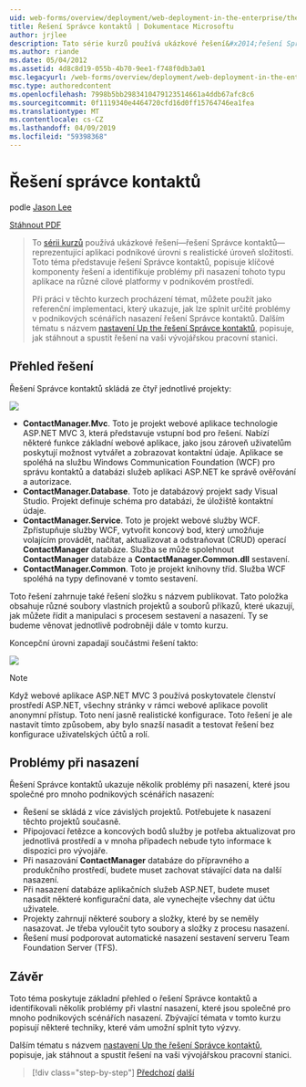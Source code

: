 ```yaml
---
uid: web-forms/overview/deployment/web-deployment-in-the-enterprise/the-contact-manager-solution
title: Řešení Správce kontaktů | Dokumentace Microsoftu
author: jrjlee
description: Tato série kurzů používá ukázkové řešení&#x2014;řešení Správce kontaktů&#x2014;reprezentující aplikaci podnikové úrovni s realistické leve...
ms.author: riande
ms.date: 05/04/2012
ms.assetid: 4d8c8d19-055b-4b70-9ee1-f748f0db3a01
msc.legacyurl: /web-forms/overview/deployment/web-deployment-in-the-enterprise/the-contact-manager-solution
msc.type: authoredcontent
ms.openlocfilehash: 7998b5bb2983410479123514661a4ddb67afc8c6
ms.sourcegitcommit: 0f1119340e4464720cfd16d0ff15764746ea1fea
ms.translationtype: MT
ms.contentlocale: cs-CZ
ms.lasthandoff: 04/09/2019
ms.locfileid: "59398368"
---
```

# <a name="the-contact-manager-solution"></a>Řešení správce kontaktů

podle [Jason Lee](https://github.com/jrjlee)

[Stáhnout PDF](https://msdnshared.blob.core.windows.net/media/MSDNBlogsFS/prod.evol.blogs.msdn.com/CommunityServer.Blogs.Components.WeblogFiles/00/00/00/63/56/8130.DeployingWebAppsInEnterpriseScenarios.pdf)

> To [sérii kurzů](web-deployment-in-the-enterprise.md) používá ukázkové řešení&#x2014;řešení Správce kontaktů&#x2014;reprezentující aplikaci podnikové úrovni s realistické úroveň složitosti. Toto téma představuje řešení Správce kontaktů, popisuje klíčové komponenty řešení a identifikuje problémy při nasazení tohoto typu aplikace na různé cílové platformy v podnikovém prostředí.
> 
> Při práci v těchto kurzech procházení témat, můžete použít jako referenční implementaci, který ukazuje, jak lze splnit určité problémy v podnikových scénářích nasazení řešení Správce kontaktů. Dalším tématu s názvem [nastavení Up the řešení Správce kontaktů](setting-up-the-contact-manager-solution.md), popisuje, jak stáhnout a spustit řešení na vaši vývojářskou pracovní stanici.


## <a name="solution-overview"></a>Přehled řešení

Řešení Správce kontaktů skládá ze čtyř jednotlivé projekty:

![](the-contact-manager-solution/_static/image1.png)

- **ContactManager.Mvc**. Toto je projekt webové aplikace technologie ASP.NET MVC 3, která představuje vstupní bod pro řešení. Nabízí některé funkce základní webové aplikace, jako jsou zároveň uživatelům poskytují možnost vytvářet a zobrazovat kontaktní údaje. Aplikace se spoléhá na službu Windows Communication Foundation (WCF) pro správu kontaktů a databázi služeb aplikaci ASP.NET ke správě ověřování a autorizace.
- **ContactManager.Database**. Toto je databázový projekt sady Visual Studio. Projekt definuje schéma pro databázi, že úložiště kontaktní údaje.
- **ContactManager.Service**. Toto je projekt webové služby WCF. Zpřístupňuje služby WCF, vytvořit koncový bod, který umožňuje volajícím provádět, načítat, aktualizovat a odstraňovat (CRUD) operací **ContactManager** databáze. Služba se může spolehnout **ContactManager** databáze a **ContactManager.Common.dll** sestavení.
- **ContactManager.Common**. Toto je projekt knihovny tříd. Služba WCF spoléhá na typy definované v tomto sestavení.

Toto řešení zahrnuje také řešení složku s názvem publikovat. Tato položka obsahuje různé soubory vlastních projektů a souborů příkazů, které ukazují, jak můžete řídit a manipulaci s procesem sestavení a nasazení. Ty se budeme věnovat jednotlivě podrobněji dále v tomto kurzu.

Koncepční úrovni zapadají součástmi řešení takto:

![](the-contact-manager-solution/_static/image2.png)

> [!NOTE]
> Když webové aplikace ASP.NET MVC 3 používá poskytovatele členství prostředí ASP.NET, všechny stránky v rámci webové aplikace povolit anonymní přístup. Toto není jasně realistické konfigurace. Toto řešení je ale nastavit tímto způsobem, aby bylo snazší nasadit a testovat řešení bez konfigurace uživatelských účtů a rolí.


## <a name="deployment-challenges"></a>Problémy při nasazení

Řešení Správce kontaktů ukazuje několik problémy při nasazení, které jsou společné pro mnoho podnikových scénářích nasazení:

- Řešení se skládá z více závislých projektů. Potřebujete k nasazení těchto projektů současně.
- Připojovací řetězce a koncových bodů služby je potřeba aktualizovat pro jednotlivá prostředí a v mnoha případech nebude tyto informace k dispozici pro vývojáře.
- Při nasazování **ContactManager** databáze do přípravného a produkčního prostředí, budete muset zachovat stávající data na další nasazení.
- Při nasazení databáze aplikačních služeb ASP.NET, budete muset nasadit některé konfigurační data, ale vynechejte všechny dat účtu uživatele.
- Projekty zahrnují některé soubory a složky, které by se neměly nasazovat. Je třeba vyloučit tyto soubory a složky z procesu nasazení.
- Řešení musí podporovat automatické nasazení sestavení serveru Team Foundation Server (TFS).

## <a name="conclusion"></a>Závěr

Toto téma poskytuje základní přehled o řešení Správce kontaktů a identifikovali několik problémy při vlastní nasazení, které jsou společné pro mnoho podnikových scénářích nasazení. Zbývající témata v tomto kurzu popisují některé techniky, které vám umožní splnit tyto výzvy.

Dalším tématu s názvem [nastavení Up the řešení Správce kontaktů](setting-up-the-contact-manager-solution.md), popisuje, jak stáhnout a spustit řešení na vaši vývojářskou pracovní stanici.

> [!div class="step-by-step"]
> [Předchozí](web-deployment-in-the-enterprise.md)
> [další](setting-up-the-contact-manager-solution.md)
